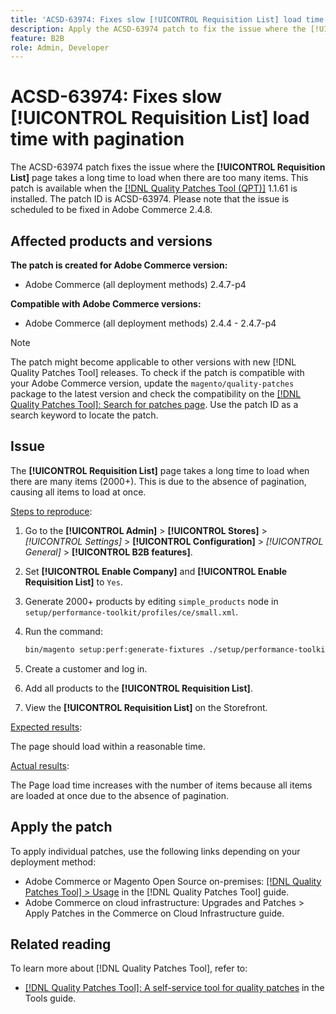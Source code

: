 ```yaml
---
title: 'ACSD-63974: Fixes slow [!UICONTROL Requisition List] load time with pagination'
description: Apply the ACSD-63974 patch to fix the issue where the [!UICONTROL Requisition List] page takes a long time to load when there are too many items.
feature: B2B
role: Admin, Developer
---
```


# ACSD-63974: Fixes slow [!UICONTROL Requisition List] load time with pagination

The ACSD-63974 patch fixes the issue where the **[!UICONTROL Requisition List]** page takes a long time to load when there are too many items. This patch is available when the [[!DNL Quality Patches Tool (QPT)]](/help/tools/quality-patches-tool/quality-patches-tool-to-self-serve-quality-patches.md) 1.1.61 is installed. The patch ID is ACSD-63974. Please note that the issue is scheduled to be fixed in Adobe Commerce 2.4.8.

## Affected products and versions

**The patch is created for Adobe Commerce version:**

* Adobe Commerce (all deployment methods) 2.4.7-p4

**Compatible with Adobe Commerce versions:**

* Adobe Commerce (all deployment methods) 2.4.4 - 2.4.7-p4

>[!NOTE]
>
>The patch might become applicable to other versions with new [!DNL Quality Patches Tool] releases. To check if the patch is compatible with your Adobe Commerce version, update the `magento/quality-patches` package to the latest version and check the compatibility on the [[!DNL Quality Patches Tool]: Search for patches page](https://experienceleague.adobe.com/tools/commerce-quality-patches/index.html). Use the patch ID as a search keyword to locate the patch.

## Issue

The **[!UICONTROL Requisition List]** page takes a long time to load when there are many items (2000+). This is due to the absence of pagination, causing all items to load at once.

<u>Steps to reproduce</u>:

1. Go to the **[!UICONTROL Admin]** > **[!UICONTROL Stores]** > *[!UICONTROL Settings]* > **[!UICONTROL Configuration]** > *[!UICONTROL General]* > **[!UICONTROL B2B features]**.
1. Set **[!UICONTROL Enable Company]** and **[!UICONTROL Enable Requisition List]** to `Yes`.
1. Generate 2000+ products by editing `simple_products` node in `setup/performance-toolkit/profiles/ce/small.xml`.
1. Run the command:

    ```bash
    bin/magento setup:perf:generate-fixtures ./setup/performance-toolkit/profiles/ce/small.xml
    ```

1. Create a customer and log in.
1. Add all products to the **[!UICONTROL Requisition List]**.
1. View the **[!UICONTROL Requisition List]** on the Storefront.


<u>Expected results</u>:

The page should load within a reasonable time.


<u>Actual results</u>:

The Page load time increases with the number of items because all items are loaded at once due to the absence of pagination.

## Apply the patch

To apply individual patches, use the following links depending on your deployment method:

* Adobe Commerce or Magento Open Source on-premises: [[!DNL Quality Patches Tool] > Usage](/help/tools/quality-patches-tool/usage.md) in the [!DNL Quality Patches Tool] guide.
* Adobe Commerce on cloud infrastructure: Upgrades and Patches > Apply Patches in the Commerce on Cloud Infrastructure guide.

## Related reading

To learn more about [!DNL Quality Patches Tool], refer to:

* [[!DNL Quality Patches Tool]: A self-service tool for quality patches](/help/tools/quality-patches-tool/quality-patches-tool-to-self-serve-quality-patches.md) in the Tools guide.
